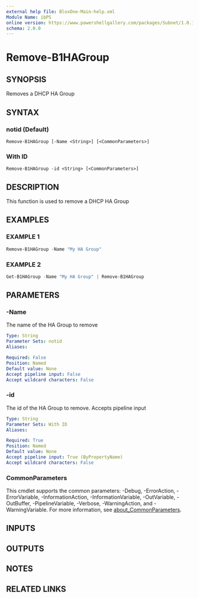 ```yaml
---
external help file: BloxOne-Main-help.xml
Module Name: ibPS
online version: https://www.powershellgallery.com/packages/Subnet/1.0.14/Content/Public%5CGet-Subnet.ps1
schema: 2.0.0
---
```


# Remove-B1HAGroup

## SYNOPSIS
Removes a DHCP HA Group

## SYNTAX

### notid (Default)
```
Remove-B1HAGroup [-Name <String>] [<CommonParameters>]
```

### With ID
```
Remove-B1HAGroup -id <String> [<CommonParameters>]
```

## DESCRIPTION
This function is used to remove a DHCP HA Group

## EXAMPLES

### EXAMPLE 1
```powershell
Remove-B1HAGroup -Name "My HA Group"
```

### EXAMPLE 2
```powershell
Get-B1HAGroup -Name "My HA Group" | Remove-B1HAGroup
```

## PARAMETERS

### -Name
The name of the HA Group to remove

```yaml
Type: String
Parameter Sets: notid
Aliases:

Required: False
Position: Named
Default value: None
Accept pipeline input: False
Accept wildcard characters: False
```

### -id
The id of the HA Group to remove.
Accepts pipeline input

```yaml
Type: String
Parameter Sets: With ID
Aliases:

Required: True
Position: Named
Default value: None
Accept pipeline input: True (ByPropertyName)
Accept wildcard characters: False
```

### CommonParameters
This cmdlet supports the common parameters: -Debug, -ErrorAction, -ErrorVariable, -InformationAction, -InformationVariable, -OutVariable, -OutBuffer, -PipelineVariable, -Verbose, -WarningAction, and -WarningVariable. For more information, see [about_CommonParameters](http://go.microsoft.com/fwlink/?LinkID=113216).

## INPUTS

## OUTPUTS

## NOTES

## RELATED LINKS
